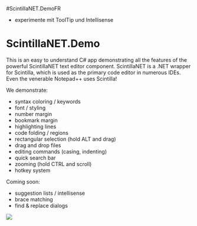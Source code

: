 #ScintillaNET.DemoFR
- experimente mit ToolTip und Intellisense
# ScintillaNET.Demo
This is an easy to understand C# app demonstrating all the features of the powerful ScintillaNET text editor component. ScintillaNET is a .NET wrapper for Scintilla, which is used as the primary code editor in numerous IDEs. Even the venerable Notepad++ uses Scintilla!

We demonstrate:

- syntax coloring / keywords
- font / styling
- number margin
- bookmark margin
- highlighting lines
- code folding / regions
- rectangular selection (hold ALT and drag)
- drag and drop files
- editing commands (casing, indenting)
- quick search bar
- zooming (hold CTRL and scroll)
- hotkey system

Coming soon:

- suggestion lists / intellisense
- brace matching
- find & replace dialogs

![](https://github.com/hgupta9/ScintillaNET.Demo/raw/master/images/demo2.png)
